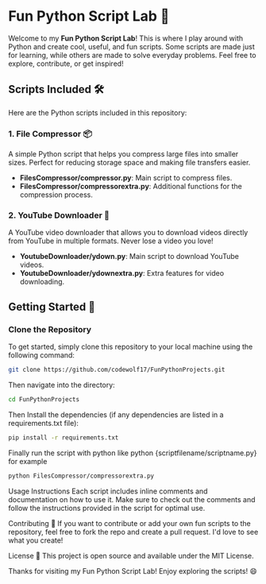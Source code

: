  # Fun Python Script Lab 🎉

Welcome to my **Fun Python Script Lab**! This is where I play around with Python and create cool, useful, and fun scripts. Some scripts are made just for learning, while others are made to solve everyday problems. Feel free to explore, contribute, or get inspired!

## Scripts Included 🛠️

Here are the Python scripts included in this repository:

### 1. **File Compressor** 📦
A simple Python script that helps you compress large files into smaller sizes. Perfect for reducing storage space and making file transfers easier.

- **FilesCompressor/compressor.py**: Main script to compress files.
- **FilesCompressor/compressorextra.py**: Additional functions for the compression process.

### 2. **YouTube Downloader** 🎥
A YouTube video downloader that allows you to download videos directly from YouTube in multiple formats. Never lose a video you love!

- **YoutubeDownloader/ydown.py**: Main script to download YouTube videos.
- **YoutubeDownloader/ydownextra.py**: Extra features for video downloading.

## Getting Started 🚀

### Clone the Repository

To get started, simply clone this repository to your local machine using the following command:

```bash
git clone https://github.com/codewolf17/FunPythonProjects.git
```
Then navigate into the directory:
```bash
cd FunPythonProjects
```

Then Install the dependencies (if any dependencies are listed in a requirements.txt file):
```bash
pip install -r requirements.txt
```

Finally run the script with python like python {scriptfilename/scriptname.py} for example
```bash
python FilesCompressor/compressorextra.py
```

Usage Instructions
Each script includes inline comments and documentation on how to use it. Make sure to check out the comments and follow the instructions provided in the script for optimal use.

Contributing 🤝
If you want to contribute or add your own fun scripts to the repository, feel free to fork the repo and create a pull request. I'd love to see what you create!

License 📜
This project is open source and available under the MIT License.

Thanks for visiting my Fun Python Script Lab! Enjoy exploring the scripts! 😄